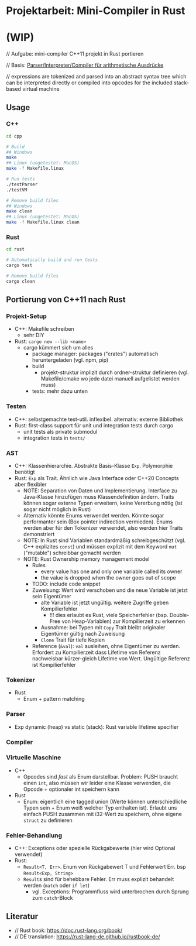 <!-- LTeX: language=de-DE -->

Projektarbeit: Mini-Compiler in Rust
====================================

# (WIP)

// Aufgabe: mini-compiler C++11 projekt in Rust portieren

// Basis: [Parser/Interpreter/Compiler für arithmetische Ausdrücke](https://sulzmann.github.io/SoftwareProjekt/schein-neu.html#(5))

// expressions are tokenized and parsed into an abstract syntax tree which can be interpreted directly or compiled into opcodes for the included stack-based virtual machine

Usage
-----

### C++
```bash
cd cpp

# Build
## Windows
make
## Linux (ungetestet: MacOS)
make -f Makefile.linux

# Run tests
./testParser
./testVM

# Remove build files
## Windows
make clean
## Linux (ungetestet: MacOS)
make -f Makefile.linux clean
```

### Rust
```bash
cd rust

# Automatically build and run tests
cargo test

# Remove build files
cargo clean
```

Portierung von C++11 nach Rust
------------------------------

### Projekt-Setup
- C++: Makefile schreiben
    - sehr DIY
- Rust: `cargo new --lib <name>`
    - cargo kümmert sich um alles
        - package manager: packages ("crates") automatisch heruntergeladen (vgl. npm, pip)
        - build
            - projekt-struktur implizit durch ordner-struktur definieren (vgl. Makefile/cmake wo jede datei manuell aufgelistet werden muss)
        - tests: mehr dazu unten

### Testen
- C++: selbstgemachte test-util. inflexibel. alternativ: externe Bibliothek
- Rust: first-class support für unit und integration tests durch cargo
    - unit tests als private submodul
    - integration tests in `tests/`

### AST
- C++: Klassenhierarchie. Abstrakte Basis-Klasse `Exp`. Polymorphie benötigt
- Rust: `Exp` als Trait. Ähnlich wie Java Interface oder C++20 Concepts aber flexibler
    - NOTE: Separation von Daten und Implementierung. Interface zu Java-Klasse hinzufügen muss Klassendefinition ändern. Traits können sogar externe Typen erweitern, keine Vererbung nötig (ist sogar nicht möglich in Rust)
    - Alternativ könnte Enums verwendet werden. Könnte sogar performanter sein (Box<dyn> pointer indirection vermieden). Enums werden aber für den Tokenizer verwendet, also werden hier Traits demonstriert
    - NOTE: In Rust sind Variablen standardmäßig schreibgeschützt (vgl. C++ explizites `const`) und müssen explizit mit dem Keyword `mut` ("mutable") schreibbar gemacht werden
    - NOTE: Rust Ownership memory management model
        - Rules
            - every value has one and only one variable called its owner
            - the value is dropped when the owner goes out of scope
        - TODO: include code snippet
        - Zuweisung: Wert wird verschoben und die neue Variable ist jetzt sein Eigentümer
            - alte Variable ist jetzt ungültig. weitere Zugriffe geben Kompilierfehler
                - !!! dies erlaubt es Rust, viele Speicherfehler (bsp. Double-Free von Heap-Variablen) zur Kompilierzeit zu erkennen
            - Ausnahme: bei Typen mit `Copy` Trait bleibt originaler Eigentümer gültig nach Zuweisung
            - `Clone` Trait für tiefe Kopien
        - Reference (`&val`): `val` ausleihen, ohne Eigentümer zu werden. Erfordert zu Kompilierzeit dass Lifetime von Referenz nachweisbar kürzer-gleich Lifetime von Wert. Ungültige Referenz ist Kompilierfehler

### Tokenizer
- Rust
    - Enum + pattern matching

### Parser
- Exp dynamic (heap) vs static (stack): Rust variable lifetime specifier

### Compiler

### Virtuelle Maschine
- C++
    - Opcodes sind *fast* als Enum darstellbar. Problem: PUSH braucht einen `int`, also müssen wir leider eine Klasse verwenden, die Opcode + optionaler int speichern kann
- Rust
    - Enum: eigentlich eine tagged union (Werte können unterschiedliche Typen sein + Enum weiß welcher Typ enthalten ist). Erlaubt uns einfach PUSH zusammen mit i32-Wert zu speichern, ohne eigene `struct` zu definieren

### Fehler-Behandlung
- C++: Exceptions oder spezielle Rückgabewerte (hier wird Optional verwendet)
- Rust:
    - `Result<T, Err>`. Enum von Rückgabewert T und Fehlerwert Err. bsp `Result<Exp, String>`
    - `Result`s sind für behebbare Fehler. Err muss explizit behandelt werden (`match` oder `if let`)
        - vgl. Exceptions: Programmfluss wird unterbrochen durch Sprung zum `catch`-Block

Literatur
---------

- // Rust book: https://doc.rust-lang.org/book/
- // DE translation: https://rust-lang-de.github.io/rustbook-de/
